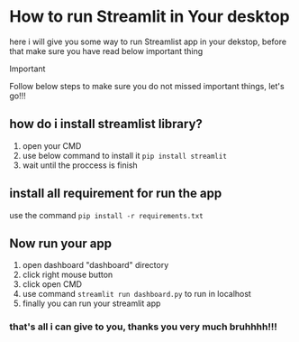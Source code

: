 # How to run Streamlit in Your desktop
here i will give you some way to run Streamlist app in your dekstop, before that make sure you have read below important thing
> [!IMPORTANT]
> Follow below steps to make sure you do not missed important things, let's go!!!

## how do i install streamlist library?
1. open your CMD
2. use below command to install it
   `pip install streamlit`
3. wait until the proccess is finish

## install all requirement for run the app
use the command `pip install -r requirements.txt`

## Now run your app
1. open dashboard "dashboard" directory
2. click right mouse button
3. click open CMD
4. use command `streamlit run dashboard.py` to run in localhost
5. finally you can run your streamlit app

### that's all i can give to you, thanks you very much bruhhhh!!!
